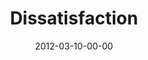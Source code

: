 ---
layout: message
category: message
series: "Game Changers"
title: "Dissatisfaction"
date: 2012-03-10-00-00
message_id: 717
sc-permalink-url: "http://soundcloud.com/crdschurch/dissatisfaction"
audio: "http://s3.amazonaws.com/crossroads-media/messages/audio/gamechangers_01.mp3"
audio-duration: "53:29"
program: "http://s3.amazonaws.com/crossroads-media/documents/03_10-11_12Program.pdf"
description: "This week we're talking about how Game Changers share common
traits, including dissatisfaction with the status quo."
video: "http://s3.amazonaws.com/crossroads-media/messages/video/gamechangers_01.mp4"
video-duration: "53:36"
yt-embed-url: "//www.youtube.com/embed/aKRXDU8vzvM"
video-image: "http://s3.amazonaws.com/crossroads-media/images/gamechangers_01_still.jpg"
tag: 
 - tome
 - game-change
 - game-changers
 - program
explicit: false
---